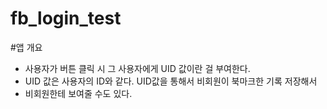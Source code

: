 # fb_login_test

#앱 개요

- 사용자가 버튼 클릭 시 그 사용자에게 UID 값이란 걸 부여한다.
- UID 값은 사용자의 ID와 같다. UID값을 통해서 비회원이 북마크한 기록 저장해서
- 비회원한테 보여줄 수도 있다.


